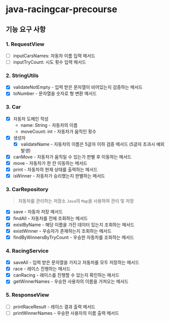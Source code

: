 # java-racingcar-precourse

## 기능 요구 사항

### 1. RequestView

- [ ] inputCarsNames: 자동차 이름 입력 메서드
- [ ] inputTryCount: 시도 횟수 입력 메서드

### 2. StringUtils

- [X] validateNotEmpty - 입력 받은 문자열이 비어있는지 검증하는 메서드
- [X] toNumber - 문자열을 숫자로 형 변환 메서드

### 3. Car

- [X] 자동차 도메인 작성
    - name: String - 자동차의 이름
    - moveCount: int - 자동차가 움직인 횟수
- [X] 생성자
    - [X] validateName - 자동차의 이름은 5글자 이하 검증 메서드 (5글자 초과시 예외 발생)
- [X] canMove - 자동차가 움직일 수 있는가 판별 후 이동하는 메서드
- [X] move - 자동차가 한 칸 이동하는 메서드
- [X] print - 자동차의 현재 상태를 출력하는 메서드
- [X] isWinner - 자동차가 승리했는지 판별하는 메서드

### 3. CarRepository

> 자동차를 관리하는 저장소
> `Java`의 `Map`을 사용하여 관리 및 저장

- [X] save - 자동차 저장 메서드
- [X] findAll - 자동차를 전체 조회하는 메서드
- [X] existByName - 해당 이름을 가진 데이터 있는지 조회하는 메서드
- [X] existWinner - 우승자가 존재하는지 조회하는 메서드
- [X] findByWinnersByTryCount - 우승한 자동차를 조회하는 메서드

### 4. RacingService

- [X] saveAll - 입력 받은 문자열을 가지고 자동차를 모두 저장하는 메서드
- [X] race - 레이스 진행하는 메서드
- [X] canRacing - 레이스를 진행할 수 있는지 확인하는 메서드
- [X] getWinnerNames - 우승한 사용자의 이름을 가져오는 메서드

### 5. ResponseView

- [ ] printRaceResult - 레이스 결과 출력 메서드
- [ ] printWinnerNames - 우승한 사용자의 이름 출력 메서드